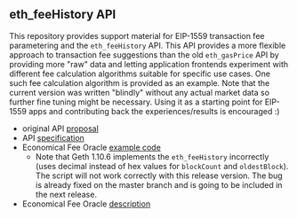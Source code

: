 ## eth_feeHistory API

This repository provides support material for EIP-1559 transaction fee parametering and the `eth_feeHistory` API. This API provides a more flexible approach to transaction fee suggestions than the old `eth_gasPrice` API by providing more "raw" data and letting application frontends experiment with different fee calculation algorithms suitable for specific use cases. One such fee calculation algorithm is provided as an example. Note that the current version was written "blindly" without any actual market data so further fine tuning might be necessary. Using it as a starting point for EIP-1559 apps and contributing back the experiences/results is encouraged :)

- original API [proposal](https://github.com/zsfelfoldi/feehistory/blob/main/docs/feeHistory.md)
- API [specification](https://github.com/ethereum/eth1.0-specs/blob/master/json-rpc/spec.json#L200)
- Economical Fee Oracle [example code](https://github.com/zsfelfoldi/feehistory/blob/main/js/feeOracle.js)
	- Note that Geth 1.10.6 implements the `eth_feeHistory` incorrectly (uses decimal instead of hex values for `blockCount` and `oldestBlock`). The script will not work correctly with this release version. The bug is already fixed on the master branch and is going to be included in the next release. 
- Economical Fee Oracle [description](https://github.com/zsfelfoldi/feehistory/blob/main/docs/feeOracle.md)

